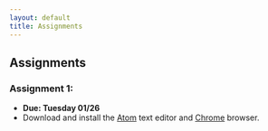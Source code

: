 ```yaml
---
layout: default
title: Assignments
---
```


## Assignments

### Assignment 1:

  - **Due: Tuesday 01/26**
  - Download and install the [Atom](https://atom.io/) text editor and [Chrome](https://www.google.com/intl/en/chrome/browser/desktop/index.html) browser.
